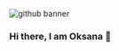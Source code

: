 ![github banner](https://user-images.githubusercontent.com/99502407/177002980-c75c409f-eab8-4299-84e7-4b2838bac381.svg)

  ### Hi there, I am Oksana 👋 

<!--
**OksanaAstapova/OksanaAstapova** is a ✨ _special_ ✨ repository because its `README.md` (this file) appears on your GitHub profile.

Here are some ideas to get you started:

- 🔭 I’m currently working on ...
- 🌱 I’m currently learning ...
- 👯 I’m looking to collaborate on ...
- 🤔 I’m looking for help with ...
- 💬 Ask me about ...
- 📫 How to reach me: ...
- 😄 Pronouns: ...
- ⚡ Fun fact: ...
-->
